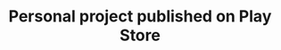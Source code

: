 ---
project_name: ClumsyShip
logo_path: /img/portfolio/ClumsyShip/logo.png
splashscreen_path: /img/portfolio/ClumsyShip/splashscreen.png
title: Personal project published on Play Store
description: <b>Constraints:</b> alone, less than 6 hours<br>
              <b>Style choices:</b> 2D, Arcade, Mobile<br><br>
              <a href="https://play.google.com/store/apps/details?id=com.AurelienGuitton.ClumsyShip">
                <img class="img-fluid mb-5" src="img/playstore_badge.png" alt="See on Play Store">
              </a>
              <a href="https://aureliengttn.itch.io/clumsy-ship">
                <img class="img-fluid mb-5" src="img/windows_badge.png" alt="Download on Windows">
              </a><br>
              <b>Context:</b> This is the first game I did all by myself. I had been learning about video games and Unity for three months but I had only produced games within a small group. I challenged myself to see what I could produce alone and in a short amount of time. That's how I decided to make a 2D arcade mobile game at Montreal airport during the 4 hours I had to wait for my plane. I was really proud to deliver a working project in the end, even though it was only playable on computer at that point. I kept working on it during Christmas break and published it on the Play Store.
---